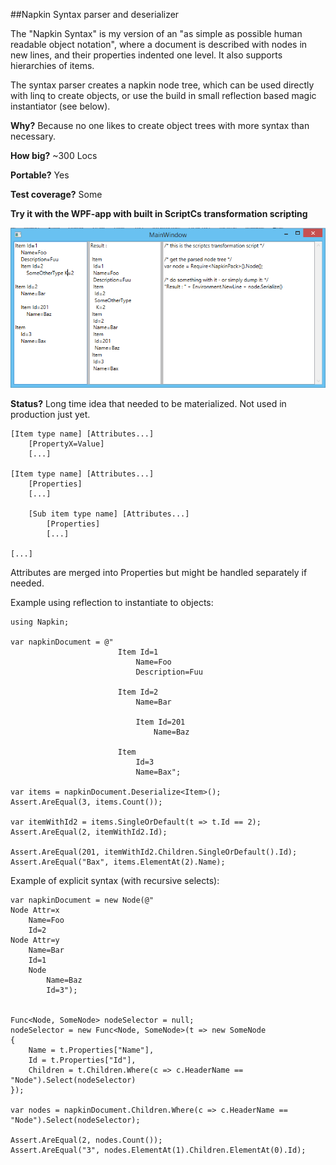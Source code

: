 ##Napkin Syntax parser and deserializer

The "Napkin Syntax" is my version of an "as simple as possible human readable object notation", where a document is described
with nodes in new lines, and their properties indented one level. It also supports hierarchies of items.

The syntax parser creates a napkin node tree, which can be used directly with linq to create objects, or use the build in small 
reflection based magic instantiator (see below).

**Why?**
Because no one likes to create object trees with more syntax than necessary.

**How big?**
~300 Locs

**Portable?**
Yes

**Test coverage?**
Some

**Try it with the WPF-app with built in ScriptCs transformation scripting**

![WPF](/Documentation/wpfimage.PNG)

**Status?**
Long time idea that needed to be materialized. Not used in production just yet.

	[Item type name] [Attributes...]
		[PropertyX=Value]
		[...]

	[Item type name] [Attributes...]
		[Properties]
		[...]

		[Sub item type name] [Attributes...]
			[Properties]
			[...]

	[...]

Attributes are merged into Properties but might be handled separately if needed.

Example using reflection to instantiate to objects:

    using Napkin;
	
	var napkinDocument = @"
                            Item Id=1
                                Name=Foo
                                Description=Fuu

                            Item Id=2
                                Name=Bar

                                Item Id=201
                                    Name=Baz

                            Item
                                Id=3
                                Name=Bax";

    var items = napkinDocument.Deserialize<Item>();
    Assert.AreEqual(3, items.Count());

    var itemWithId2 = items.SingleOrDefault(t => t.Id == 2);
    Assert.AreEqual(2, itemWithId2.Id);

    Assert.AreEqual(201, itemWithId2.Children.SingleOrDefault().Id);
    Assert.AreEqual("Bax", items.ElementAt(2).Name);


Example of explicit syntax (with recursive selects):

	var napkinDocument = new Node(@"
	Node Attr=x
		Name=Foo
		Id=2
	Node Attr=y
		Name=Bar
		Id=1
		Node
			Name=Baz
			Id=3");


    Func<Node, SomeNode> nodeSelector = null;
    nodeSelector = new Func<Node, SomeNode>(t => new SomeNode
    {
        Name = t.Properties["Name"],
        Id = t.Properties["Id"],
        Children = t.Children.Where(c => c.HeaderName == "Node").Select(nodeSelector)
    });

    var nodes = napkinDocument.Children.Where(c => c.HeaderName == "Node").Select(nodeSelector);

    Assert.AreEqual(2, nodes.Count());
    Assert.AreEqual("3", nodes.ElementAt(1).Children.ElementAt(0).Id);
